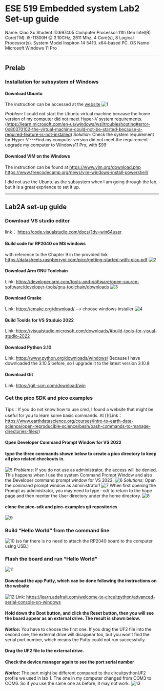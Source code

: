 # ESE 519 Embedded system Lab2 Set-up guide

Name: Qiao Xu
Student ID:697405
Computer Processor:11th Gen Intel(R) Core(TM).
i5-11300H @ 3.10GHz, 2611 Mhz, 4 Core(s), 8 Logical Processor(s).
System Model	Inspiron 14 5410. x64-based PC.
OS Name	Microsoft Windows 11 Pro

------------
## Prelab
### Installation for subsystem of Windows
#### Download Ubuntu
The instruction can be accessed at the [website](https://www.onmsft.com/how-to/install-ubuntu-on-windows-10-or-windows-11)
![1](https://user-images.githubusercontent.com/113159375/195965167-4148e6e9-61e6-413b-8a5d-5936f4db8426.jpg)

*Problem:* I could not start the Ubuntu virtual machine because the home version of my computer did not meet Hyper-V system requirements. 
(https://learn.microsoft.com/en-us/windows/wsl/troubleshooting#error-0x80370102-the-virtual-machine-could-not-be-started-because-a-required-feature-is-not-installed)
*Solution:* Check the system requirement for Hyper-V.---Find my computer version did not meet the requirement--upgrade my computer to Windows11 Pro, with $99
#### Download VIM on the Windows
The instruction can be found at https://www.vim.org/download.php
https://www.freecodecamp.org/news/vim-windows-install-powershell/ 

I did not use the Ubuntu as the subsystem when I am going through the lab, but it is a great exprience to set it up.


------------
## Lab2A set-up guide

### Download VS studio editor
link： https://code.visualstudio.com/docs/?dv=win64user  
#### Build code for RP2040 on MS windows
with reference to the Chapter 9 in the provided link https://datasheets.raspberrypi.com/pico/getting-started-with-pico.pdf 
![2](https://user-images.githubusercontent.com/113159375/195965255-099b52fd-0579-49b9-84a3-901f6e57ec08.jpg)
#### Download Arm GNU Toolchain
Link: https://developer.arm.com/tools-and-software/open-source-software/developer-tools/gnu-toolchain/downloads 
![3](https://user-images.githubusercontent.com/113159375/195965258-634a8acb-a6bc-4b4b-a29c-8252dcc1a353.jpg)
#### Download Cmake
Link: https://cmake.org/download/ —> choose windows installer
![4](https://user-images.githubusercontent.com/113159375/195965292-1c85f1d1-8cf4-4458-8fd0-c4745229b7da.jpg)
#### Build Toolds for VS Studuio 2022
Link: https://visualstudio.microsoft.com/downloads/#build-tools-for-visual-studio-2022 
#### Download Python 3.10
Link: https://www.python.org/downloads/windows/ 
Because I have downloaded the 3.10.5 before, so I upgrade it to the latest version 3.10.8
#### Download Git
Link: https://git-scm.com/download/win 

### Get the pico SDK and pico examples
Tips：If you do not know how to use cmd, I found a website that might be useful for you to learn some basic commands. At [](Link： https://www.earthdatascience.org/courses/intro-to-earth-data-science/open-reproducible-science/bash/bash-commands-to-manage-directories-files/)
#### Open Developer Command Prompt Window for VS 2022 
#### type the three commands shown below to create a pico directory to keep all pico related checkouts in.
![5](https://user-images.githubusercontent.com/113159375/195965472-59aa9262-17c5-457a-9c34-8ff3b17b344a.jpg)
*Problems*: If you do not use as administrator, the access will be denied. This happens when I use the system Command Prompt Window and also the Developer command prompt window for VS 2022.
![6](https://user-images.githubusercontent.com/113159375/195965478-1d9a039b-92f9-494b-81c1-076a7038e267.jpg)
*Solutions*: Open the command prompt window as administrator!
![7](https://user-images.githubusercontent.com/113159375/195965481-ff1b4a8b-543f-4bb8-9143-af57a49f4368.jpg)
When first opening the Prompt as administrator, you may need to type : cd/ to return to the hope page and then reenter the User directory under the home directory.
![8](https://user-images.githubusercontent.com/113159375/195965488-fe7340ed-854a-450a-a059-fb45000bb2b1.jpg)
#### clone the pico-sdk and pico-examples git repositories
![9](https://user-images.githubusercontent.com/113159375/195965736-38687434-c689-4f53-a592-9c2d77e571b9.jpg)

### Build “Hello World” from the command line
![10](https://user-images.githubusercontent.com/113159375/195965788-ef04ddc4-80ff-410a-a12d-7e56105698ff.jpg)
(so far there is no need to attach the RP2040 board to the computer using USB.)

### Flash the board and run “Hello World”
![11](https://user-images.githubusercontent.com/113159375/195965812-936fa735-0cfb-45c2-bcf7-63a0668797e9.jpg)
#### Download the app Putty, which can be done following the instructions on the website
![12](https://user-images.githubusercontent.com/113159375/195965846-a9fa303e-610b-403a-a30d-20ba3b233e9b.jpg)
Link: https://learn.adafruit.com/welcome-to-circuitpython/advanced-serial-console-on-windows 
#### Hold down the Boot button, and click the Reset button, then you will see the board appear as an external drive. The result is shown below.
***Notice:*** You have to choose the first one. If you drag the UF2 file into the second one, the external drive will disappear too, but you won’t find the serial port number, which means the Putty could not run successfully.
#### Drag the UF2 file to the external drive.
#### Check the device manager again to see the port serial number
***Notice:*** The port might be different compared to the circuitpythonUF2 profile we used in lab 1. The one in my computer changed from COM3 to COM6. So if you use the same one as before, it may not work.
![13](https://user-images.githubusercontent.com/113159375/195965879-73edc80f-1a2f-457a-9db1-519bf7482cc5.jpg)



